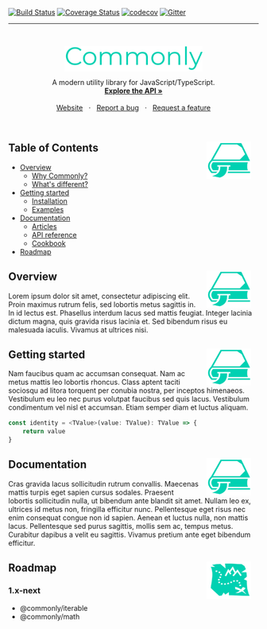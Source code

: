 [![Build Status](https://github.com/commonlyjs/commonly/workflows/build/badge.svg?branch=master)](https://github.com/commonlyjs/commonly/actions)
[![Coverage Status](https://coveralls.io/repos/github/commonlyjs/commonly/badge.svg?branch=master)](https://coveralls.io/github/commonlyjs/commonly?branch=master)
[![codecov](https://codecov.io/gh/commonlyjs/commonly/branch/master/graph/badge.svg)](https://codecov.io/gh/commonlyjs/commonly)
[![Gitter](https://badges.gitter.im/commonlyjs/community.svg)](https://gitter.im/commonlyjs/community?utm_source=badge&utm_medium=badge&utm_campaign=pr-badge)

---
<br />
<p align="center">
  <img src=".github/assets/logo/title-alt.png" height="50" align="center" />
  <p align="center">
    A modern utility library for JavaScript/TypeScript.
    <br />
    <a href="https://commonlyjs.com/api"><strong>Explore the API »</strong></a>
    <br />
    <br />
    <a href="https://commonlyjs.com">Website</a>
    &nbsp;&nbsp;·&nbsp;&nbsp;
    <a href="https://github.com/commonlyjs/commonly/issues">Report a bug</a>
    &nbsp;&nbsp;·&nbsp;&nbsp;
    <a href="https://github.com/commonlyjs/commonly/issues">Request a feature</a>
  </p>
</p>
<br />

<img src=".github/assets/logo/bookmark.svg" 
     width="90" height="75" align="right" hspace="15" />
Table of Contents
------------------
* [Overview](#Overview)
    * [Why Commonly?]()
    * [What's different?]()
* [Getting started](#Getting-started)
    * [Installation]()
    * [Examples]()
* [Documentation](#Documentation)
    * [Articles]()
    * [API reference]()
    * [Cookbook]()
* [Roadmap](#Roadmap)


<img src=".github/assets/logo/bookmark.svg" 
     width="90" height="75" align="right" hspace="15" />
Overview  
---------
Lorem ipsum dolor sit amet, consectetur adipiscing elit. 
Proin maximus rutrum felis, sed lobortis metus sagittis in.
In id lectus est. Phasellus interdum lacus sed mattis feugiat. 
Integer lacinia dictum magna, quis gravida risus lacinia et. 
Sed bibendum risus eu malesuada iaculis. Vivamus at ultrices nisi. 



<img src=".github/assets/logo/bookmark.svg" 
     width="90" height="75" align="right" hspace="15" />
Getting started  
----------------
Nam faucibus quam ac accumsan consequat. Nam ac metus mattis leo lobortis rhoncus. 
Class aptent taciti sociosqu ad litora torquent per conubia nostra, per inceptos himenaeos. 
Vestibulum eu leo nec purus volutpat faucibus sed quis lacus. 
Vestibulum condimentum vel nisl et accumsan. Etiam semper diam et luctus aliquam.

```typescript
const identity = <TValue>(value: TValue): TValue => {
    return value
}
```

<img src=".github/assets/logo/bookmark.svg" 
     width="90" height="75" align="right" hspace="15" />
Documentation  
--------------
Cras gravida lacus sollicitudin rutrum convallis. 
Maecenas mattis turpis eget sapien cursus sodales. 
Praesent lobortis sollicitudin nulla, ut bibendum ante blandit sit amet. 
Nullam leo ex, ultrices id metus non, fringilla efficitur nunc. 
Pellentesque eget risus nec enim consequat congue non id sapien. 
Aenean et luctus nulla, non mattis lacus. Pellentesque sed purus sagittis, mollis sem ac, tempus metus. 
Curabitur dapibus a velit eu sagittis. Vivamus pretium ante eget bibendum efficitur.


<img src=".github/assets/logo/treasure-map.svg" 
     width="90" height="75" align="right" hspace="15" />
Roadmap  
--------
### 1.x-next
* @commonly/iterable
* @commonly/math

